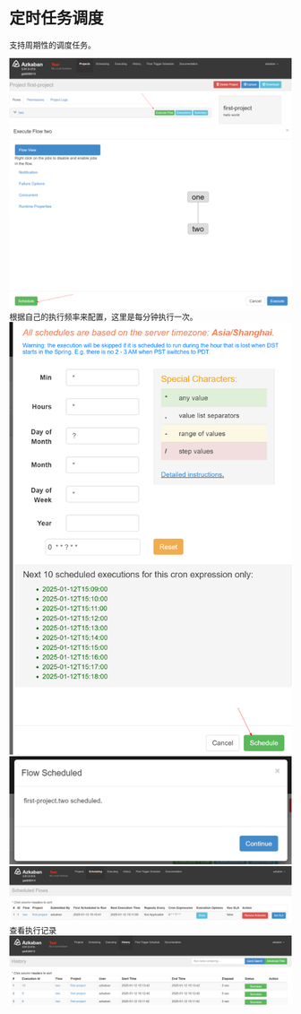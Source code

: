 # 定时任务调度

支持周期性的调度任务。

![](./images/03-定时任务调度_1736665708261.png)
![](./images/03-定时任务调度_1736665727904.png)
根据自己的执行频率来配置，这里是每分钟执行一次。
![](./images/03-定时任务调度_1736665795270.png)
![](./images/03-定时任务调度_1736665856739.png)
![](./images/03-定时任务调度_1736665873551.png)
查看执行记录
![](./images/03-定时任务调度_1736666042674.png)
